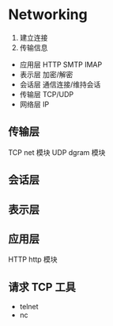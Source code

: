 # Networking

1. 建立连接
2. 传输信息

- 应用层 HTTP SMTP IMAP
- 表示层 加密/解密
- 会话层 通信连接/维持会话
- 传输层 TCP/UDP
- 网络层 IP

## 传输层

TCP net 模块
UDP dgram 模块

## 会话层

## 表示层

## 应用层

HTTP http 模块

## 请求 TCP 工具

- telnet
- nc

